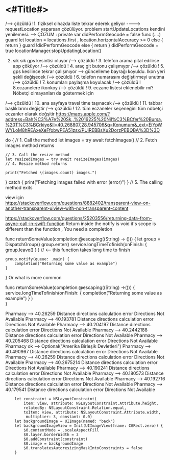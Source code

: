 #  <#Title#>

/--> çözüldü !1. fiziksel cihazda liste tekrar ederek geliyor  ----> requestLocation yaparsan çözülüyor. problem startUpdateLocations kendini yenilemesi. --> ÇÖZÜM :
       private var didPerformGeocode = false
     func (....)
        guard let location = locations.first , location.horizontalAccuracy >= 0
        else
        {
         return
        }
        guard !didPerformGeocode else {
            return
        }
        didPerformGeocode = true
        locationManager.stopUpdatingLocation()
        
        
2. sık sık gps kesintisi oluyor
/--> çözüldü ! 3. telefon arama pital edilirse app çöküyor
/--> çözüldü ! 4. araç git butonu çalışmıypr
/--> çözüldü ! 5. gps kesilince tekrar çalışmıyor --> güncelleme bayrağı koyuldu. Ikon yeri şekli değişecek
/--> çözüldü ! 6. telefon numarasını değiştirmeyi unutma
/--> çözüldü ! 7. konumları paylaşma koyulacak
/--> çözüldü ! 8.eczanelere ikonkoy
/--> çözüldü ! 9. eczane listesi eklenebilir mi? Nöbetçi olmayanları da göstermek için

/--> çözüldü ! 10. ana sayfaya travel time taşınacak
/--> çözüldü ! 11. tabbar başlıklarını değiştir
/--> çözüldü ! 12. tüm eczaneler seçeneğini tüm nöbetçi eczanler olarak değşitir
https://maps.apple.com/?address=Bah%C3%A7e%20Sk.,%2016225%20Nil%C3%BCfer%20Bursa,%20T%C3%BCrkiye&ll=40.268807,28.945706&q=Konumum&_ext=EiYpWWYLoM8hREAxeXeFfobwPEA51zsx/PUiREBBsXu2DorzPEBQBA%3D%3D


do {
    // 1. Call the method
    let images = try await fetchImages()
    // 2. Fetch images method returns
    
    // 3. Call the resize method
    let resizedImages = try await resizeImages(images)
    // 4. Resize method returns
    
    print("Fetched \(images.count) images.")
} catch {
    print("Fetching images failed with error \(error)")
}
// 5. The calling method exits




  view için    
https://stackoverflow.com/questions/8882402/transparent-view-on-another-transparent-uiview-with-non-transparent-content


https://stackoverflow.com/questions/25203556/returning-data-from-async-call-in-swift-function
Return inside the notify is void it's scope is different than the function , You need a completion

func returnSomeValue(completion:@escaping((String) -> ())) {
    let group = DispatchGroup()
    group.enter()
    service.longTimeTofinish(onFinish: { group.leave() } ) // <-- this function takes long time to finish

    group.notify(queue: .main) {
        completion("Returning some value as example")
    }
}
Or what is more common

func returnSomeValue(completion:@escaping((String) ->())) { 
    service.longTimeTofinish(onFinish: { completion("Returning some value as example") } )  
}


Pharmacy --> 40.26259 Distance directions calculation error
 Directions Not Available
Pharmacy --> 40.193781 Distance directions calculation error
 Directions Not Available
Pharmacy --> 40.204197 Distance directions calculation error
 Directions Not Available
Pharmacy --> 40.2442188 Distance directions calculation error
 Directions Not Available
Pharmacy --> 40.205468 Distance directions calculation error
 Directions Not Available
Pharmacy ok --> Optional("Amerika Birleşik Devletleri")
Pharmacy --> 40.490967 Distance directions calculation error
 Directions Not Available
Pharmacy --> 40.26259 Distance directions calculation error
 Directions Not Available
Pharmacy --> 40.2675214 Distance directions calculation error
 Directions Not Available
Pharmacy --> 40.190241 Distance directions calculation error
 Directions Not Available
Pharmacy --> 40.180573 Distance directions calculation error
 Directions Not Available
Pharmacy --> 40.192716 Distance directions calculation error
 Directions Not Available
Pharmacy --> 40.179541 Distance directions calculation error
 Directions Not Available


        let constraint = NSLayoutConstraint(
            item: view, attribute: NSLayoutConstraint.Attribute.height,
            relatedBy: NSLayoutConstraint.Relation.equal,
            toItem: view, attribute: NSLayoutConstraint.Attribute.width,
             multiplier: 3, constant: 0.0)
        let backgroundImage = UIImage(named: "back")
        let backgroundImageView = Init(UIImageView(frame: CGRect.zero)) {
            $0.contentMode = .scaleAspectFill
            $0.layer.borderWidth = 3
            $0.addConstraint(constraint)
            $0.image = backgroundImage
            $0.translatesAutoresizingMaskIntoConstraints = false
        }
